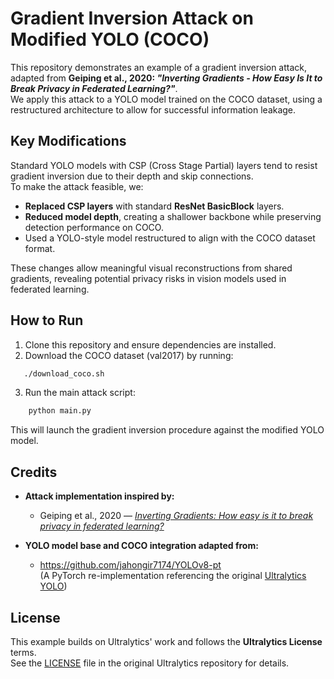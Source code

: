 # Gradient Inversion Attack on Modified YOLO (COCO)

This repository demonstrates an example of a gradient inversion attack, adapted from **Geiping et al., 2020: _"Inverting Gradients - How Easy Is It to Break Privacy in Federated Learning?"_**.  
We apply this attack to a YOLO model trained on the COCO dataset, using a restructured architecture to allow for successful information leakage.

## Key Modifications

Standard YOLO models with CSP (Cross Stage Partial) layers tend to resist gradient inversion due to their depth and skip connections.  
To make the attack feasible, we:

- **Replaced CSP layers** with standard **ResNet BasicBlock** layers.
- **Reduced model depth**, creating a shallower backbone while preserving detection performance on COCO.
- Used a YOLO-style model restructured to align with the COCO dataset format.

These changes allow meaningful visual reconstructions from shared gradients, revealing potential privacy risks in vision models used in federated learning.

## How to Run

1. Clone this repository and ensure dependencies are installed.
2. Download the COCO dataset (val2017) by running:

```bash
   ./download_coco.sh
```
3. Run the main attack script:
```bash
    python main.py
```
This will launch the gradient inversion procedure against the modified YOLO model.

## Credits

- **Attack implementation inspired by:**
  - Geiping et al., 2020 — [_Inverting Gradients: How easy is it to break privacy in federated learning?_](https://arxiv.org/abs/2003.14053)

- **YOLO model base and COCO integration adapted from:**
  - https://github.com/jahongir7174/YOLOv8-pt  
    (A PyTorch re-implementation referencing the original [Ultralytics YOLO](https://github.com/ultralytics/yolov5))

## License

This example builds on Ultralytics' work and follows the **Ultralytics License** terms.  
See the [LICENSE](https://github.com/ultralytics/ultralytics?tab=AGPL-3.0-1-ov-file) file in the original Ultralytics repository for details.
